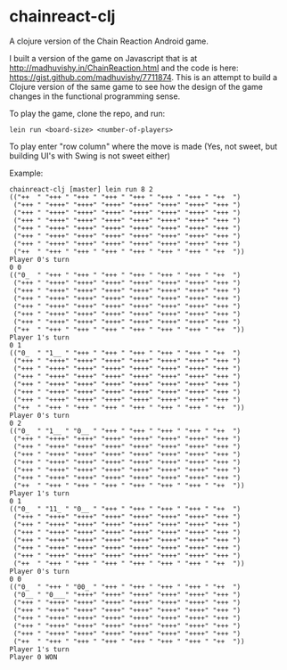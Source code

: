 chainreact-clj
==============

A clojure version of the Chain Reaction Android game.

I built a version of the game on Javascript that is at http://madhuvishy.in/ChainReaction.html and the code is here: https://gist.github.com/madhuvishy/7711874.
This is an attempt to build a Clojure version of the same game to see how the design of the game changes in the functional programming sense.

To play the game, clone the repo, and run:

```
lein run <board-size> <number-of-players>
```

To play enter "row column" where the move is made (Yes, not sweet, but building UI's with Swing is not sweet either)

Example:
```
chainreact-clj [master] lein run 8 2
(("++  " "+++ " "+++ " "+++ " "+++ " "+++ " "+++ " "++  ")
 ("+++ " "++++" "++++" "++++" "++++" "++++" "++++" "+++ ")
 ("+++ " "++++" "++++" "++++" "++++" "++++" "++++" "+++ ")
 ("+++ " "++++" "++++" "++++" "++++" "++++" "++++" "+++ ")
 ("+++ " "++++" "++++" "++++" "++++" "++++" "++++" "+++ ")
 ("+++ " "++++" "++++" "++++" "++++" "++++" "++++" "+++ ")
 ("+++ " "++++" "++++" "++++" "++++" "++++" "++++" "+++ ")
 ("++  " "+++ " "+++ " "+++ " "+++ " "+++ " "+++ " "++  "))
Player 0's turn
0 0
(("0_  " "+++ " "+++ " "+++ " "+++ " "+++ " "+++ " "++  ")
 ("+++ " "++++" "++++" "++++" "++++" "++++" "++++" "+++ ")
 ("+++ " "++++" "++++" "++++" "++++" "++++" "++++" "+++ ")
 ("+++ " "++++" "++++" "++++" "++++" "++++" "++++" "+++ ")
 ("+++ " "++++" "++++" "++++" "++++" "++++" "++++" "+++ ")
 ("+++ " "++++" "++++" "++++" "++++" "++++" "++++" "+++ ")
 ("+++ " "++++" "++++" "++++" "++++" "++++" "++++" "+++ ")
 ("++  " "+++ " "+++ " "+++ " "+++ " "+++ " "+++ " "++  "))
Player 1's turn
0 1
(("0_  " "1__ " "+++ " "+++ " "+++ " "+++ " "+++ " "++  ")
 ("+++ " "++++" "++++" "++++" "++++" "++++" "++++" "+++ ")
 ("+++ " "++++" "++++" "++++" "++++" "++++" "++++" "+++ ")
 ("+++ " "++++" "++++" "++++" "++++" "++++" "++++" "+++ ")
 ("+++ " "++++" "++++" "++++" "++++" "++++" "++++" "+++ ")
 ("+++ " "++++" "++++" "++++" "++++" "++++" "++++" "+++ ")
 ("+++ " "++++" "++++" "++++" "++++" "++++" "++++" "+++ ")
 ("++  " "+++ " "+++ " "+++ " "+++ " "+++ " "+++ " "++  "))
Player 0's turn
0 2
(("0_  " "1__ " "0__ " "+++ " "+++ " "+++ " "+++ " "++  ")
 ("+++ " "++++" "++++" "++++" "++++" "++++" "++++" "+++ ")
 ("+++ " "++++" "++++" "++++" "++++" "++++" "++++" "+++ ")
 ("+++ " "++++" "++++" "++++" "++++" "++++" "++++" "+++ ")
 ("+++ " "++++" "++++" "++++" "++++" "++++" "++++" "+++ ")
 ("+++ " "++++" "++++" "++++" "++++" "++++" "++++" "+++ ")
 ("+++ " "++++" "++++" "++++" "++++" "++++" "++++" "+++ ")
 ("++  " "+++ " "+++ " "+++ " "+++ " "+++ " "+++ " "++  "))
Player 1's turn
0 1
(("0_  " "11_ " "0__ " "+++ " "+++ " "+++ " "+++ " "++  ")
 ("+++ " "++++" "++++" "++++" "++++" "++++" "++++" "+++ ")
 ("+++ " "++++" "++++" "++++" "++++" "++++" "++++" "+++ ")
 ("+++ " "++++" "++++" "++++" "++++" "++++" "++++" "+++ ")
 ("+++ " "++++" "++++" "++++" "++++" "++++" "++++" "+++ ")
 ("+++ " "++++" "++++" "++++" "++++" "++++" "++++" "+++ ")
 ("+++ " "++++" "++++" "++++" "++++" "++++" "++++" "+++ ")
 ("++  " "+++ " "+++ " "+++ " "+++ " "+++ " "+++ " "++  "))
Player 0's turn
0 0
(("0_  " "+++ " "00_ " "+++ " "+++ " "+++ " "+++ " "++  ")
 ("0__ " "0___" "++++" "++++" "++++" "++++" "++++" "+++ ")
 ("+++ " "++++" "++++" "++++" "++++" "++++" "++++" "+++ ")
 ("+++ " "++++" "++++" "++++" "++++" "++++" "++++" "+++ ")
 ("+++ " "++++" "++++" "++++" "++++" "++++" "++++" "+++ ")
 ("+++ " "++++" "++++" "++++" "++++" "++++" "++++" "+++ ")
 ("+++ " "++++" "++++" "++++" "++++" "++++" "++++" "+++ ")
 ("++  " "+++ " "+++ " "+++ " "+++ " "+++ " "+++ " "++  "))
Player 1's turn
Player 0 WON

```
